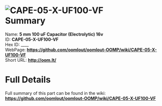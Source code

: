 
![CAPE-05-X-UF100-VF](https://github.com/oomlout/oomlout-OOMP/blob/master/parts/CAPE-05-X-UF100-VF/CAPE-05-X-UF100-VF_420.jpg)   
Summary
=================
  
Name: __5 mm 100 uF Capacitor (Electrolytic) 16v__    
ID: __CAPE-05-X-UF100-VF__   
Hex ID: ____   
WebPage: __https://github.com/oomlout/oomlout-OOMP/wiki/CAPE-05-X-UF100-VF__   
Short URL: __http://oom.lt/__   

Full Details
==========================
Full summary of this part can be found in the wiki:   
__https://github.com/oomlout/oomlout-OOMP/wiki/CAPE-05-X-UF100-VF__    

